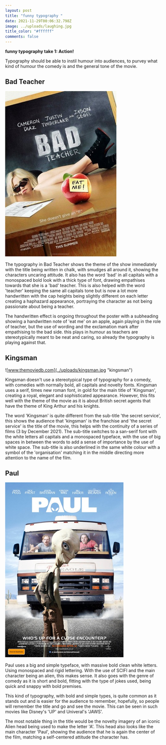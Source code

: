 ```yaml
---
layout: post
title: "funny typography "
date: 2021-11-29T00:06:32.798Z
image: ../uploads/laughing.jpg
title_color: "#ffffff"
comments: false
---
```

**funny typography take 1: Action!**

Typography should be able to instil humour into audiences, to purvey what kind of humour the comedy is and the general tone of the movie. 

## Bad Teacher

![movierankings.com](../uploads/badteacher.jpg "bad teacher")

The typography in Bad Teacher shows the theme of the show immediately with the title being written in chalk, with smudges all around it, showing the characters uncaring attitude. It also has the word 'bad' in all capitals with a monospaced bold look with a thick type of font, drawing empathises towards that she is a 'bad' teacher. This is also helped with the word 'teacher' keeping the same all capitals tone but is now a lot more handwritten with the cap heights being slightly different on each letter creating a haphazard appearance, portraying the character as not being passionate about being a teacher.

The handwritten effect is ongoing throughout the poster with a subheading showing a handwritten note of 'eat me' on an apple, again playing in the role of teacher, but the use of wording and the exclamation mark after empathising to the bad side. this plays in humour as teachers are stereotypically meant to be neat and caring, so already the typography is playing against that.  

## Kingsman

![www.themoviedb.com](../uploads/kingsman.jpg "kingsman")

Kingsman doesn't use a stereotypical type of typography for a comedy, with comedies with normally bold, all capitals and novelty fonts. Kingsman uses a serif, times new roman font, in gold for the main title of 'Kingsman', creating a royal, elegant and sophisticated appearance. However, this fits well with the theme of the movie as it is about British secret agents that have the theme of King Arthur and his knights. 

The word 'Kingsman' is quite different from the sub-title 'the secret service', this shows the audience that 'kingsman' is the franchise and 'the secret service' is the title of the movie, this helps with the continuity of a series of films (3 by December 2021). The sub-title switches to a san-serif font with the white letters all capitals and a monospaced typeface, with the use of big spaces in between the words to add a sense of importance by the use of white space. The sub-title is also underlined in the same white colour with a symbol of the 'organisation' matching it in the middle directing more attention to the name of the film.

## Paul

![fanart.tv](../uploads/paulreal.jpg "paul")

Paul uses a big and simple typeface, with massive bold clean white letters. Using monospaced and rigid lettering. With the use of SCIFI and the main character being an alien, this makes sense. It also goes with the genre of comedy as it is short and bold, fitting with the type of jokes used, being quick and snappy with bold premises. 

This kind of typography, with bold and simple types, is quite common as it stands out and is easier for the audience to remember, hopefully, so people will remember the title and go and see the movie. This can be seen in such movies like Disney's 'UP' and Univeral's 'JAWS'.

The most notable thing in the title would be the novelty imagery of an iconic Alien head being used to make the letter 'A'. This head also looks like the main character 'Paul', showing the audience that he is again the center of the film, matching a self-centered attitude the character has.